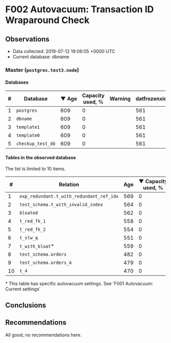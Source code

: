 # F002 Autovacuum: Transaction ID Wraparound Check #

## Observations ##
- Data collected: 2019-07-12 19:06:05 +0000 UTC
- Current database: dbname




### Master (`postgres.test3.node`) ###


#### Databases ####


| \# | Database | &#9660;&nbsp;Age | Capacity used, % | Warning | datfrozenxid |
|--|--------|-----|------------------|---------|--------------|
| 1 |`postgres`|609 |0 |  |561 |
| 2 |`dbname`|609 |0 |  |561 |
| 3 |`template1`|609 |0 |  |561 |
| 4 |`template0`|609 |0 |  |561 |
| 5 |`checkup_test_db`|609 |0 |  |561 |


#### Tables in the observed database ####
The list is limited to 10 items.

| \# | Relation | Age | &#9660;&nbsp;Capacity used, % | Warning |rel_relfrozenxid | toast_relfrozenxid |
|---|-------|-----|------------------|---------|-----------------|--------------------|
| 1 |`exp_redundant.t_with_redundant_ref_idx` |569 |0 |  |601 |0 |
| 2 |`test_schema.t_with_invalid_index` |564 |0 |  |606 |0 |
| 3 |`bloated` |562 |0 |  |608 |0 |
| 4 |`t_red_fk_1` |558 |0 |  |612 |0 |
| 5 |`t_red_fk_2` |554 |0 |  |616 |0 |
| 6 |`t_slw_q` |551 |0 |  |619 |0 |
| 7 |`t_with_bloat`\* |559 |0 |  |611 |0 |
| 8 |`test_schema.orders` |482 |0 |  |688 |0 |
| 9 |`test_schema.orders_A` |479 |0 |  |691 |0 |
| 10 |`t_4` |470 |0 |  |700 |0 |


\* This table has specific autovacuum settings. See 'F001 Autovacuum: Current settings'


## Conclusions ##
 


## Recommendations ##
  All good, no recommendations here.
 

